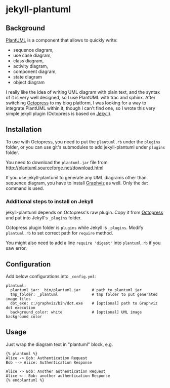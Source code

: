 jekyll-plantuml
===============

Background
----------
[PlantUML](http://plantuml.sourceforge.net/) is a component that allows to quickly write:
 * sequence diagram,
 * use case diagram,
 * class diagram,
 * activity diagram,
 * component diagram,
 * state diagram
 * object diagram

I really like the idea of writing UML diagram with plain text, and the syntax of it is very well designed, so I use PlantUML with trac and sphinx. After switching [Octopress](http://octopress.org/) to my blog platform, I was looking for a way to integrate PlantUML within it, though I can't find one, so I wrote this very simple jekyll plugin (Octopress is based on [Jekyll](http://jekyllrb.com/)).


Installation
------------

To use with Octopress, you need to put the `plantuml.rb` under the `plugins` folder, or you can use git's submodules to add jekyll-plantuml under `plugins` folder.

You need to download the `plantuml.jar` file from http://plantuml.sourceforge.net/download.html

If you use jekyll-plantuml to generate any UML diagrams other than sequence diagram, you have to install [Graphviz](http://www.graphviz.org/) as well. Only the `dot` command is used.

### Additional steps to install on Jekyll

jekyll-plantuml depends on Octopress's raw plugin. Copy it from [Octopress](https://github.com/imathis/octopress/tree/master/plugins) and put into Jekyll's `_plugins` folder. 

Octopress plugin folder is `plugins` while Jekyll is `_plugins`. Modify `plantuml.rb` to set correct path for `require` method.

You might also need to add a line `require 'digest'` into `plantuml.rb` if you saw error.

Configuration
-------------
Add below configurations into `_config.yml`:

```
plantuml:
  plantuml_jar: _bin/plantuml.jar     # path to plantuml jar
  tmp_folder: _plantuml               # tmp folder to put generated image files
  dot_exe: c:/graphviz/bin/dot.exe    # [optional] path to Graphviz dot execution
  background_color: white             # [optional] UML image background color
```

Usage
-----
Just wrap the diagram text in "plantuml" block, e.g.
```
{% plantuml %}
Alice -> Bob: Authentication Request
Bob --> Alice: Authentication Response

Alice -> Bob: Another authentication Request
Alice <-- Bob: another authentication Response
{% endplantuml %}
```
